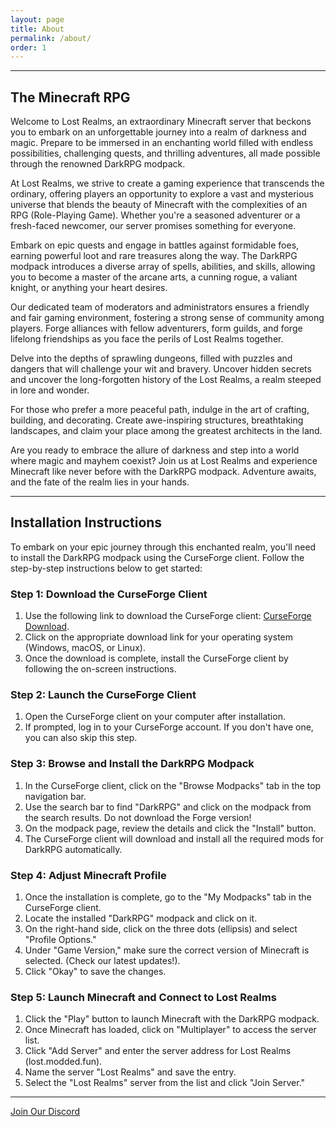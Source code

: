 ```yaml
---
layout: page
title: About
permalink: /about/
order: 1
---
```


<hr color="#7B4B94">

## **The Minecraft RPG**

Welcome to Lost Realms, an extraordinary Minecraft server that beckons you to embark on an unforgettable journey into a realm of darkness and magic. Prepare to be immersed in an enchanting world filled with endless possibilities, challenging quests, and thrilling adventures, all made possible through the renowned DarkRPG modpack.

At Lost Realms, we strive to create a gaming experience that transcends the ordinary, offering players an opportunity to explore a vast and mysterious universe that blends the beauty of Minecraft with the complexities of an RPG (Role-Playing Game). Whether you're a seasoned adventurer or a fresh-faced newcomer, our server promises something for everyone.

Embark on epic quests and engage in battles against formidable foes, earning powerful loot and rare treasures along the way. The DarkRPG modpack introduces a diverse array of spells, abilities, and skills, allowing you to become a master of the arcane arts, a cunning rogue, a valiant knight, or anything your heart desires.

Our dedicated team of moderators and administrators ensures a friendly and fair gaming environment, fostering a strong sense of community among players. Forge alliances with fellow adventurers, form guilds, and forge lifelong friendships as you face the perils of Lost Realms together.

Delve into the depths of sprawling dungeons, filled with puzzles and dangers that will challenge your wit and bravery. Uncover hidden secrets and uncover the long-forgotten history of the Lost Realms, a realm steeped in lore and wonder.

For those who prefer a more peaceful path, indulge in the art of crafting, building, and decorating. Create awe-inspiring structures, breathtaking landscapes, and claim your place among the greatest architects in the land.

Are you ready to embrace the allure of darkness and step into a world where magic and mayhem coexist? Join us at Lost Realms and experience Minecraft like never before with the DarkRPG modpack. Adventure awaits, and the fate of the realm lies in your hands.

<hr color="#7B4B94">

## **Installation Instructions**

To embark on your epic journey through this enchanted realm, you'll need to install the DarkRPG modpack using the CurseForge client. Follow the step-by-step instructions below to get started:

### Step 1: Download the CurseForge Client ###

1. Use the following link to download the CurseForge client: [CurseForge Download][download-link].
2. Click on the appropriate download link for your operating system (Windows, macOS, or Linux).
3. Once the download is complete, install the CurseForge client by following the on-screen instructions.

### Step 2: Launch the CurseForge Client ###

1. Open the CurseForge client on your computer after installation.
2. If prompted, log in to your CurseForge account. If you don't have one, you can also skip this step.

### Step 3: Browse and Install the DarkRPG Modpack ###

1. In the CurseForge client, click on the "Browse Modpacks" tab in the top navigation bar.
2. Use the search bar to find "DarkRPG" and click on the modpack from the search results. Do not download the Forge version!
3. On the modpack page, review the details and click the "Install" button.
4. The CurseForge client will download and install all the required mods for DarkRPG automatically.

### Step 4: Adjust Minecraft Profile ###

1. Once the installation is complete, go to the "My Modpacks" tab in the CurseForge client.
2. Locate the installed "DarkRPG" modpack and click on it.
3. On the right-hand side, click on the three dots (ellipsis) and select "Profile Options."
4. Under "Game Version," make sure the correct version of Minecraft is selected. (Check our latest updates!).
5. Click "Okay" to save the changes.

### Step 5: Launch Minecraft and Connect to Lost Realms ###

1. Click the "Play" button to launch Minecraft with the DarkRPG modpack.
2. Once Minecraft has loaded, click on "Multiplayer" to access the server list.
3. Click "Add Server" and enter the server address for Lost Realms (lost.modded.fun).
4. Name the server "Lost Realms" and save the entry.
5. Select the "Lost Realms" server from the list and click "Join Server."


<hr color="#7B4B94">

[Join Our Discord][discord]

[discord]: https://discord.gg/5fhRG77PUm
[download-link]: https://www.curseforge.com/download/app
